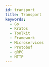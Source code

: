 ```yaml
---
id: transport
title: Transport
keywords:
  - Go
  - Kratos
  - Toolkit
  - Framework
  - Microservices
  - Protobuf
  - gRPC
  - HTTP
---
```



